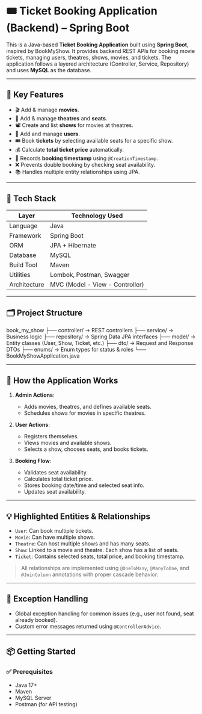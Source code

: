 # 🎟️ Ticket Booking Application (Backend) – Spring Boot

This is a Java-based **Ticket Booking Application** built using **Spring Boot**, inspired by BookMyShow. It provides backend REST APIs for booking movie tickets, managing users, theatres, shows, movies, and tickets. The application follows a layered architecture (Controller, Service, Repository) and uses **MySQL** as the database.

---

## 📌 Key Features

- 🎬 Add & manage **movies**.
- 🏢 Add & manage **theatres** and **seats**.
- 📽️ Create and list **shows** for movies at theatres.
- 👤 Add and manage **users**.
- 🎟️ Book **tickets** by selecting available seats for a specific show.
- 💰 Calculate **total ticket price** automatically.
- 📅 Records **booking timestamp** using `@CreationTimestamp`.
- ❌ Prevents double booking by checking seat availability.
- 📚 Handles multiple entity relationships using JPA.

---

## 🧩 Tech Stack

| Layer            | Technology Used                  |
|------------------|----------------------------------|
| Language         | Java                             |
| Framework        | Spring Boot                      |
| ORM              | JPA + Hibernate                  |
| Database         | MySQL                            |
| Build Tool       | Maven                            |
| Utilities        | Lombok, Postman, Swagger         |
| Architecture     | MVC (Model - View - Controller)  |

---

## 🗂️ Project Structure

book_my_show
├── controller/ → REST controllers
├── service/ → Business logic
├── repository/ → Spring Data JPA interfaces
├── model/ → Entity classes (User, Show, Ticket, etc.)
├── dto/ → Request and Response DTOs
├── enums/ → Enum types for status & roles
└── BookMyShowApplication.java


---

## 🧠 How the Application Works

1. **Admin Actions**:
   - Adds movies, theatres, and defines available seats.
   - Schedules shows for movies in specific theatres.

2. **User Actions**:
   - Registers themselves.
   - Views movies and available shows.
   - Selects a show, chooses seats, and books tickets.

3. **Booking Flow**:
   - Validates seat availability.
   - Calculates total ticket price.
   - Stores booking date/time and selected seat info.
   - Updates seat availability.

---

## 💡 Highlighted Entities & Relationships

- `User`: Can book multiple tickets.
- `Movie`: Can have multiple shows.
- `Theatre`: Can host multiple shows and has many seats.
- `Show`: Linked to a movie and theatre. Each show has a list of seats.
- `Ticket`: Contains selected seats, total price, and booking timestamp.

> All relationships are implemented using `@OneToMany`, `@ManyToOne`, and `@JoinColumn` annotations with proper cascade behavior.

---

## 🔐 Exception Handling

- Global exception handling for common issues (e.g., user not found, seat already booked).
- Custom error messages returned using `@ControllerAdvice`.

---

## 📦 Getting Started

### ✅ Prerequisites

- Java 17+
- Maven
- MySQL Server
- Postman (for API testing)



